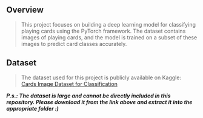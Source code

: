 ## Overview

> This project focuses on building a deep learning model for classifying playing cards using the PyTorch framework. The dataset contains images of playing cards, and the model is trained on a subset of these images to predict card classes accurately.

## Dataset

> The dataset used for this project is publicly available on Kaggle:
[Cards Image Dataset for Classification](https://www.kaggle.com/datasets/gpiosenka/cards-image-datasetclassification)

***P.s.: The dataset is large and cannot be directly included in this repository. Please download it from the link above and extract it into the appropriate folder :)***
